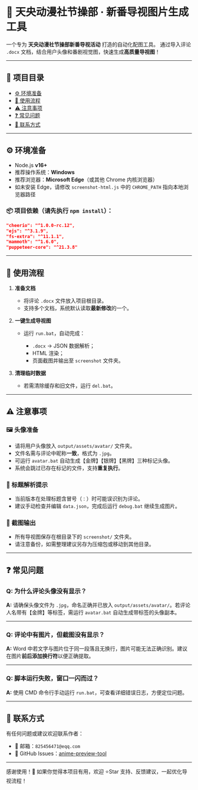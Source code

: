 # 🌟 天央动漫社节操部 · 新番导视图片生成工具

一个专为 **天央动漫社节操部新番导视活动** 打造的自动化配图工具。
通过导入评论 `.docx` 文档，结合用户头像和番剧视觉图，快速生成**高质量导视图**！

---

## 📁 项目目录

* [⚙️ 环境准备](#️-环境准备)
* [🚀 使用流程](#-使用流程)
* [⚠️ 注意事项](#️-注意事项)
* [❓ 常见问题](#-常见问题)
* [📮 联系方式](#-联系方式)

---

## ⚙️ 环境准备

* Node.js **v16+**
* 推荐操作系统：**Windows**
* 推荐浏览器：**Microsoft Edge**（或其他 Chrome 内核浏览器）
* 如未安装 Edge，请修改 `screenshot-html.js` 中的 `CHROME_PATH` 指向本地浏览器路径

### 📦 项目依赖（请先执行 `npm install`）：

```json
"cheerio": "^1.0.0-rc.12",
"ejs": "^3.1.9",
"fs-extra": "^11.1.1",
"mammoth": "^1.6.0",
"puppeteer-core": "^21.3.8"
```

---

## 🚀 使用流程

1. **准备文档**

   * 将评论 `.docx` 文件放入项目根目录。
   * 支持多个文档，系统默认读取**最新修改**的一个。

2. **一键生成导视图**

   * 运行 `run.bat`，自动完成：

     * `.docx` → JSON 数据解析；
     * HTML 渲染；
     * 页面截图并输出至 `screenshot` 文件夹。

3. **清理临时数据**

   * 若需清除缓存和旧文件，运行 `del.bat`。

---

## ⚠️ 注意事项

### 🖼️ 头像准备

* 请将用户头像放入 `output/assets/avatar/` 文件夹。
* 文件名需与评论中昵称**一致**，格式为 `.jpg`。
* 可运行 `avatar.bat` 自动生成【金牌】【银牌】【黑牌】三种标记头像。
* 系统会跳过已存在标记的文件，支持**重复执行**。

### 📝 标题解析提示

* 当前版本在处理标题含冒号（`：`）时可能误识别为评论。
* 建议手动检查并编辑 `data.json`，完成后运行 `debug.bat` 继续生成图片。

### 📸 截图输出

* 所有导视图保存在根目录下的 `screenshot/` 文件夹。
* 请注意备份，如需整理建议另存为压缩包或移动到其他目录。

---

## ❓ 常见问题

### Q: 为什么评论头像没有显示？

**A:** 请确保头像文件为 `.jpg`，命名正确并已放入 `output/assets/avatar/`。若评论人名带有【金牌】等标签，需运行 `avatar.bat` 自动生成带标签的头像副本。

---

### Q: 评论中有图片，但截图没有显示？

**A:** Word 中若文字与图片位于同一段落且无换行，图片可能无法正确识别。建议在图片**前后添加换行符**以便正确提取。

---

### Q: 脚本运行失败，窗口一闪而过？

**A:** 使用 CMD 命令行手动运行 `run.bat`，可查看详细错误日志，方便定位问题。

---

## 📮 联系方式

有任何问题或建议欢迎联系作者：

* 📧 邮箱：`825456471@eqq.com`
* 🐙 GitHub Issues：[anime-preview-tool](https://github.com/lizard0126/anime-preview-tool)

---

感谢使用！🎉
如果你觉得本项目有用，欢迎 ⭐Star 支持、反馈建议，一起优化导视流程！
